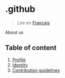 # .github

> Lire en [Français](/docs/README.fr.md)

About us

## Table of content

1. [Profile](/profile/README.md)
2. [Identity](/docs/en/identity.md)
3. [Contribution guidelines](/docs/en/contribution-guidelines.md)

